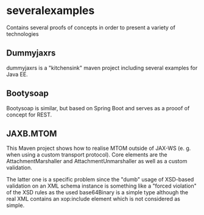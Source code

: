 # severalexamples
Contains several proofs of concepts in order to present a variety of technologies

## Dummyjaxrs
dummyjaxrs is a "kitchensink" maven project including several examples for Java EE.

## Bootysoap
Bootysoap is similar, but based on Spring Boot and serves as a prooof of concept for REST.

## JAXB.MTOM
This Maven project shows how to realise MTOM outside of JAX-WS (e. g. when using a custom transport protocol).
Core elements are the AttachmentMarshaller and AttachmentUnmarshaller as well as a custom validation. 

The latter one is a specific problem since the "dumb" usage of XSD-based validation on an XML schema instance is something like a "forced violation" of the XSD rules as the used base64Binary is a simple type although the real XML contains an xop:include element which is not considered as simple.
